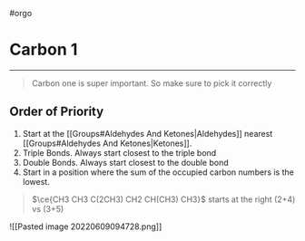 #orgo 
# Carbon 1
---
> Carbon one is super important. So make sure to pick it correctly
## Order of Priority
1. Start at the [[Groups#Aldehydes And Ketones|Aldehydes]] nearest [[Groups#Aldehydes And Ketones|Ketones]].
2. Triple Bonds. Always start closest to the triple bond
3. Double Bonds. Always start closest to the double bond
4. Start in a position where the sum of the occupied carbon numbers is the lowest.
> $\ce{CH3 CH3 C(2CH3) CH2 CH(CH3) CH3}$ starts at the right (2+4) vs (3+5)

![[Pasted image 20220609094728.png]]